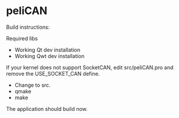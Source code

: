peliCAN
=======

Build instructions:

Required libs
- Working Qt dev installation
- Working Qwt dev installation

If your kernel does not support SocketCAN, edit src/peliCAN.pro and remove the USE_SOCKET_CAN define.

- Change to src.
- qmake
- make

The application should build now.
